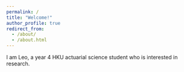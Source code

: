 ```yaml
---
permalink: /
title: "Welcome!"
author_profile: true
redirect_from: 
  - /about/
  - /about.html
---
```


I am Leo, a year 4 HKU actuarial science student who is interested in research.
